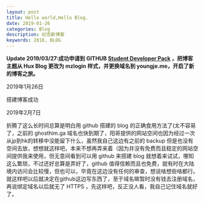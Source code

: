 ```yaml
---
layout: post
title: Hello world,Hello Blog.
date: 2019-01-26
categories: Blog
description: 纪念新博客
keywords: 2018, BLOG
---
```

**Update 2019/03/27:成功申请到 GITHUB  [Student Developer Pack](https://education.github.com/pack) ，把博客主题从 Hux Blog 更改为 mzlogin 样式，并更换域名到 youngje.me，开启了新的博客之旅。**

2019年1月26日 

搭建博客成功

2019年2月7日 

折腾了这么长时间总算是明白用 github 搭建的 blog 的正确食用方法了(太不容易了，之前的 ghosthim.ga 域名也快到期了，阳哥提供的网站空间也因为经过一次从jp到hk的转移中没能留下什么，虽然我自己这边有之前的 backup 但是也没有空间去放，想想就这样吧，本来不想再弄来着（因为并没有免费而且稳定的网站空间提供我来使用，但无意间看到可以用 github 来搭建 blog 就想着来试试，哪知这么繁琐，不过还好总算是弄好了，github 值得信赖而且也免费，就有时在大陆境内访问会比较慢，但也可以，毕竟在这边没有任何的审查，想说啥想些啥都行。
就这样吧以后就决定在github这边写东西了，至于域名嘛暂时没有钱去注册域名，再说绑定域名以后就无了 HTTPS ，先这样吧，反正没人看，我自己记住域名就好了。